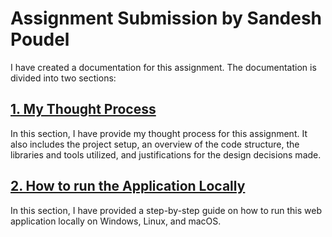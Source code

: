 # Assignment Submission by Sandesh Poudel

I have created a documentation for this assignment. The documentation is divided into two sections:
## [1. My Thought Process](https://github.com/iisandeshpoudel/assignment-petition-platform/blob/main/Documentation/My%20Thought%20Process.md)
In this section, I have provide my thought process for this assignment. It also includes the project setup, an overview of the code structure, the libraries and tools utilized, and justifications for the design decisions made.

## [2. How to run the Application Locally](https://github.com/iisandeshpoudel/assignment-petition-platform/blob/main/Documentation/How%20to%20run%20locally.md) 
In this section, I have provided a step-by-step guide on how to run this web application locally on Windows, Linux, and macOS.
